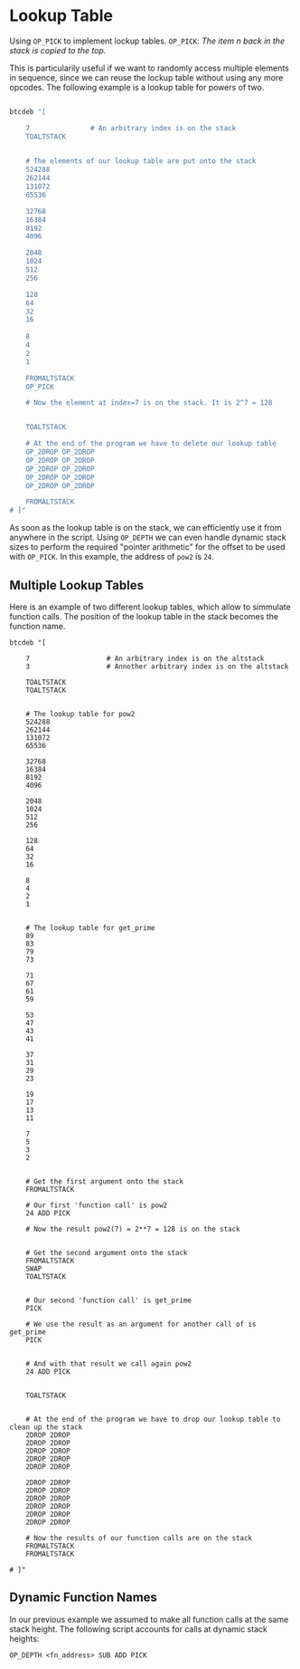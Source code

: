# Lookup Table

Using `OP_PICK` to implement lockup tables. `OP_PICK`: _The item n back in the stack is copied to the top._



This is particularily useful if we want to randomly access multiple elements in sequence, since we can reuse the lockup table without using any more opcodes. The following example is a lookup table for powers of two.

```sh

btcdeb "[ 

	7				# An arbitrary index is on the stack
	TOALTSTACK

	
	# The elements of our lookup table are put onto the stack
	524288
	262144
	131072
	65536

	32768
	16384
	8192
	4096

	2048
	1024
	512
	256

	128
	64
	32
	16
	
	8
	4
	2
	1

	FROMALTSTACK
	OP_PICK

	# Now the element at index=7 is on the stack. It is 2^7 = 128


	TOALTSTACK

	# At the end of the program we have to delete our lookup table
	OP_2DROP OP_2DROP 
	OP_2DROP OP_2DROP
	OP_2DROP OP_2DROP 
	OP_2DROP OP_2DROP
	OP_2DROP OP_2DROP

	FROMALTSTACK
# ]"
```

As soon as the lookup table is on the stack, we can efficiently use it from anywhere in the script. Using `OP_DEPTH` we can even handle dynamic stack sizes to perform the required "pointer arithmetic" for the offset to be used with `OP_PICK`. In this example, the address of `pow2` is `24`.






## Multiple Lookup Tables 

Here is an example of two different lookup tables, which allow to simmulate function calls. The position of the lookup table in the stack becomes the function name.

```
btcdeb "[ 

	7 					# An arbitrary index is on the altstack
	3 					# Annother arbitrary index is on the altstack

	TOALTSTACK
	TOALTSTACK

	
	# The lookup table for pow2
	524288
	262144
	131072
	65536

	32768
	16384
	8192
	4096

	2048
	1024
	512
	256

	128
	64
	32
	16
	
	8
	4
	2
	1


	# The lookup table for get_prime
	89
	83
	79
	73
	
	71
	67
	61
	59
	
	53
	47
	43
	41
	
	37
	31
	29
	23
	
	19
	17
	13
	11
	
	7
	5
	3
	2


	# Get the first argument onto the stack
	FROMALTSTACK

	# Our first 'function call' is pow2
	24 ADD PICK

	# Now the result pow2(7) = 2**7 = 128 is on the stack


	# Get the second argument onto the stack 
	FROMALTSTACK
	SWAP
	TOALTSTACK


	# Our second 'function call' is get_prime
	PICK	

	# We use the result as an argument for another call of is get_prime
	PICK


	# And with that result we call again pow2
	24 ADD PICK


	TOALTSTACK


	# At the end of the program we have to drop our lookup table to clean up the stack
	2DROP 2DROP 
	2DROP 2DROP
	2DROP 2DROP 
	2DROP 2DROP
	2DROP 2DROP

	2DROP 2DROP 
	2DROP 2DROP
	2DROP 2DROP 
	2DROP 2DROP
	2DROP 2DROP
	2DROP 2DROP

	# Now the results of our function calls are on the stack
	FROMALTSTACK
	FROMALTSTACK	

# ]"
```

## Dynamic Function Names 
In our previous example we assumed to make all function calls at the same stack height. The following script accounts for calls at dynamic stack heights:

```
OP_DEPTH <fn_address> SUB ADD PICK
```
